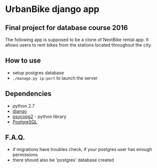 # UrbanBike django app

## Final project for database course 2016

The following app is supposed to be a clone of NextBike rental app. It allows users to rent bikes from the stations located throughout the city.

## How to use

* setup postgres database
* `./manage.py ip:port` to launch the server

## Dependencies

* python 2.7
* [django](https://www.djangoproject.com/download/)
* [psycopg2](http://initd.org/psycopg/docs/install.html) - python library
* [PostgreSQL](https://www.postgresql.org/)

## F.A.Q.

* if migrations have troubles check, if your postgres user has enough permissions
* there should also be 'postgres' database created
